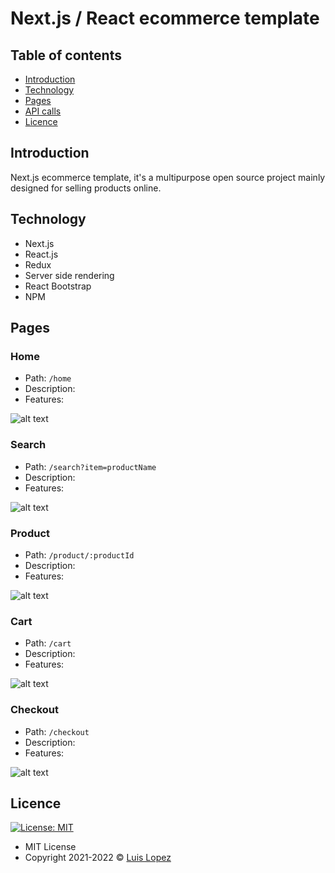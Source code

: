 # Next.js / React ecommerce template

## Table of contents

* [Introduction](#introduction)
* [Technology](#technology)
* [Pages](#endpoints)
* [API calls](#api-calls)
* [Licence](#licence)


## Introduction

Next.js ecommerce template, it's a multipurpose open source project mainly designed for selling products online.  

## Technology

* Next.js 
* React.js
* Redux
* Server side rendering
* React Bootstrap
* NPM

## Pages

### Home

* Path: `/home`
* Description:
* Features: 

![alt text](https://i.imgur.com/p1JXJBR.png)

### Search

* Path: `/search?item=productName`
* Description:
* Features: 

![alt text](https://i.imgur.com/GCkN1El.png)

### Product

* Path: `/product/:productId`
* Description:
* Features: 

![alt text](https://i.imgur.com/X3Icsik.png)

### Cart

* Path: `/cart`
* Description:
* Features: 

![alt text](https://i.imgur.com/XORfO2D.png)

### Checkout

* Path: `/checkout`
* Description:
* Features: 

![alt text](https://i.imgur.com/N5Ewmdl.png)

## Licence
 [![License: MIT](https://img.shields.io/badge/License-MIT-yellow.svg)](https://opensource.org/licenses/MIT)

* MIT License
* Copyright 2021-2022 © [Luis Lopez](https://github.com/luislopez-dev)
